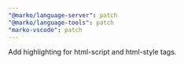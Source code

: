 ```yaml
---
"@marko/language-server": patch
"@marko/language-tools": patch
"marko-vscode": patch
---
```


Add highlighting for html-script and html-style tags.
